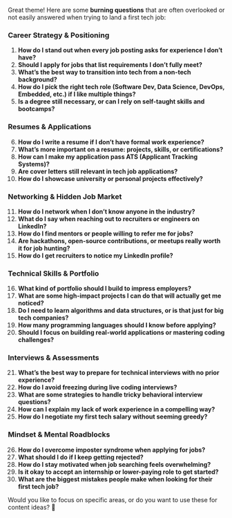 Great theme! Here are some **burning questions** that are often overlooked or not easily answered when trying to land a first tech job:  

### **Career Strategy & Positioning**  
1. **How do I stand out when every job posting asks for experience I don’t have?**  
2. **Should I apply for jobs that list requirements I don’t fully meet?**  
3. **What’s the best way to transition into tech from a non-tech background?**  
4. **How do I pick the right tech role (Software Dev, Data Science, DevOps, Embedded, etc.) if I like multiple things?**  
5. **Is a degree still necessary, or can I rely on self-taught skills and bootcamps?**  

### **Resumes & Applications**  
6. **How do I write a resume if I don’t have formal work experience?**  
7. **What’s more important on a resume: projects, skills, or certifications?**  
8. **How can I make my application pass ATS (Applicant Tracking Systems)?**  
9. **Are cover letters still relevant in tech job applications?**  
10. **How do I showcase university or personal projects effectively?**  

### **Networking & Hidden Job Market**  
11. **How do I network when I don’t know anyone in the industry?**  
12. **What do I say when reaching out to recruiters or engineers on LinkedIn?**  
13. **How do I find mentors or people willing to refer me for jobs?**  
14. **Are hackathons, open-source contributions, or meetups really worth it for job hunting?**  
15. **How do I get recruiters to notice my LinkedIn profile?**  

### **Technical Skills & Portfolio**  
16. **What kind of portfolio should I build to impress employers?**  
17. **What are some high-impact projects I can do that will actually get me noticed?**  
18. **Do I need to learn algorithms and data structures, or is that just for big tech companies?**  
19. **How many programming languages should I know before applying?**  
20. **Should I focus on building real-world applications or mastering coding challenges?**  

### **Interviews & Assessments**  
21. **What’s the best way to prepare for technical interviews with no prior experience?**  
22. **How do I avoid freezing during live coding interviews?**  
23. **What are some strategies to handle tricky behavioral interview questions?**  
24. **How can I explain my lack of work experience in a compelling way?**  
25. **How do I negotiate my first tech salary without seeming greedy?**  

### **Mindset & Mental Roadblocks**  
26. **How do I overcome imposter syndrome when applying for jobs?**  
27. **What should I do if I keep getting rejected?**  
28. **How do I stay motivated when job searching feels overwhelming?**  
29. **Is it okay to accept an internship or lower-paying role to get started?**  
30. **What are the biggest mistakes people make when looking for their first tech job?**  

Would you like to focus on specific areas, or do you want to use these for content ideas? 🚀
